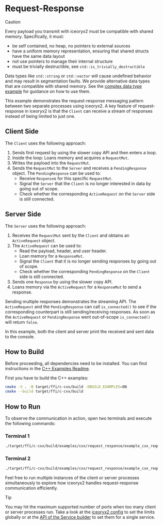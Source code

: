 # Request-Response

> [!CAUTION]
> Every payload you transmit with iceoryx2 must be compatible with shared
> memory. Specifically, it must:
>
> * be self contained, no heap, no pointers to external sources
> * have a uniform memory representation, ensuring that shared structs have the
>     same data layout
> * not use pointers to manage their internal structure
> * must be trivially destructible, see `std::is_trivially_destructible`
>
> Data types like `std::string` or `std::vector` will cause undefined behavior
> and may result in segmentation faults. We provide alternative data types
> that are compatible with shared memory. See the
> [complex data type example](../complex_data_types) for guidance on how to
> use them.

This example demonstrates the request-response messaging pattern between two
separate processes using iceoryx2. A key feature of request-response in
iceoryx2 is that the `Client` can receive a stream of responses instead of
being limited to just one.

## Client Side

The `Client` uses the following approach:

1. Sends first request by using the slower copy API and then enters a loop.
2. Inside the loop: Loans memory and acquires a `RequestMut`.
3. Writes the payload into the `RequestMut`.
4. Sends the `RequestMut` to the `Server` and receives a `PendingResponse`
   object. The `PendingResponse` can be used to:
   * Receive `Response`s for this specific `RequestMut`.
   * Signal the `Server` that the `Client` is no longer interested in data by
     going out of scope.
   * Check whether the corresponding `ActiveRequest` on the `Server` side is
     still connected.

## Server Side

The `Server` uses the following approach:

1. Receives the `RequestMut` sent by the `Client` and obtains an
   `ActiveRequest` object.
2. The `ActiveRequest` can be used to:
   * Read the payload, header, and user header.
   * Loan memory for a `ResponseMut`.
   * Signal the `Client` that it is no longer sending responses by going out
     of scope.
   * Check whether the corresponding `PendingResponse` on the `Client` side
     is still connected.
3. Sends one `Response` by using the slower copy API.
4. Loans memory via the `ActiveRequest` for a `ResponseMut` to send a response.

Sending multiple responses demonstrates the streaming API. The `ActiveRequest`
and the `PendingResponse` can call `is_connected()` to see if the corresponding
counterpart is still sending/receiving responses. As soon as the
`ActiveRequest` or `PendingResponse` went out-of-scope `is_connected()` will
return `false`.

In this example, both the client and server print the received and sent data
to the console.

## How to Build

Before proceeding, all dependencies need to be installed. You can find
instructions in the [C++ Examples Readme](../README.md).

First you have to build the C++ examples:

```sh
cmake -S . -B target/ffi/c-cxx/build -DBUILD_EXAMPLES=ON
cmake --build target/ffi/c-cxx/build
```

## How to Run

To observe the communication in action, open two terminals and execute the
following commands:

### Terminal 1

```sh
./target/ffi/c-cxx/build/examples/cxx/request_response/example_cxx_request_response_server
```

### Terminal 2

```sh
./target/ffi/c-cxx/build/examples/cxx/request_response/example_cxx_request_response_client
```

Feel free to run multiple instances of the client or server processes
simultaneously to explore how iceoryx2 handles request-response communication
efficiently.

> [!TIP]
> You may hit the maximum supported number of ports when too many client or
> server processes run. Take a look at the
> [iceoryx2 config](../../../config) to set the limits globally or at the
> [API of the Service builder](https://docs.rs/iceoryx2/latest/iceoryx2/service/index.html)
> to set them for a single service.
